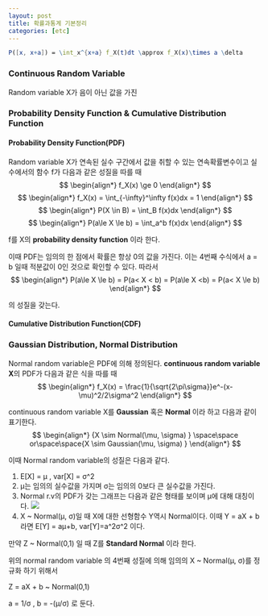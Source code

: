 ```yaml
---
layout: post
title: 확률과통계 기본정리
categories: [etc]
---
```



```mathematica
P([x, x+a]) = \int_x^{x+a} f_X(t)dt \approx f_X(x)\times a \delta
```



### Continuous Random Variable

Random variable X가 음이 아닌 값을 가진 

### Probability Density Function & Cumulative Distribution Function

#### Probability Density Function(PDF)

Random variable X가 연속된 실수 구간에서 값을 취할 수 있는 연속확률변수이고 실수에서의 함수 f가 다음과 같은 성질을 따를 때
$$
\begin{align*}
f_X(x) \ge 0
\end{align*}
$$
$$
\begin{align*}
f_X(x) = \int_{-\infty}^\infty f(x)dx = 1
\end{align*}
$$
$$
\begin{align*}
 P(X \in B) = \int_B f(x)dx
\end{align*}
$$
$$
\begin{align*}
 P(a\le X \le b) = \int_a^b f(x)dx
\end{align*}
$$

f를 X의 **probability density function** 이라 한다.

이때 PDF는 임의의 한 점에서 확률은 항상 0의 값을 가진다. 이는  4번째 수식에서 a = b 일때 적분값이 0인 것으로 확인할 수 있다. 따라서
$$
\begin{align*}
 P(a\le X \le b) =  P(a< X < b) =  P(a\le X <b) = P(a< X \le b)
\end{align*}
$$

의 성질을 갖는다. 



#### Cumulative Distribution Function(CDF)





### Gaussian Distribution, Normal Distribution

Normal random variable은 PDF에 의해 정의된다. **continuous random variable X**의 PDF가 다음과 같은 식을 따를 때
$$
\begin{align*}
f_X(x) = \frac{1}{\sqrt{2\pi\sigma}}e^-(x-\mu)^2/2\sigma^2
\end{align*}
$$

continuous random variable X를 **Gaussian** 혹은 **Normal** 이라 하고 다음과 같이 표기한다.
$$
\begin{align*}
{X \sim Normal(\mu, \sigma) } \space\space or\space\space{X \sim Gaussian(\mu, \sigma) }
\end{align*}
$$


이때 Normal  random variable의 성질은 다음과 같다. 

1. E[X] = &mu; , var[X] = &sigma;^2 
2. &mu;는 임의의 실수값을 가지며 &sigma;는 임의의 0보다 큰 실수값을 가진다.
3. Normal r.v의 PDF가 갖는 그래프는 다음과 같은 형태를 보이며 &mu;에 대해 대칭이다.
  ![](https://urbanscenery.github.io/assets/0128/0128_normaldistribution.jpg)
4. X ~ Normal(&mu;, &sigma;)일 때 X에 대한 선형함수 Y역시 Normal이다.
   이때 Y = aX + b 라면 E[Y] = a&mu;+b, var[Y]=a^2&sigma;^2 이다.






만약 Z ~ Normal(0,1) 일 때 Z를 **Standard Normal** 이라 한다.

위의 normal random variable 의 4번째 성질에 의해 임의의 X ~ Normal(&mu;, &sigma;)를 정규화 하기 위해서

Z = aX + b ~ Normal(0,1)

a = 1/&sigma; , b = -(&mu;/&sigma;) 로 둔다.

